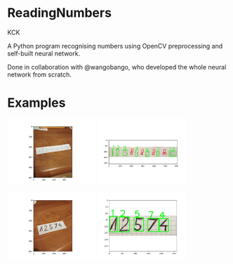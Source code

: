 # ReadingNumbers
KCK

A Python program recognising numbers using OpenCV preprocessing and self-built neural network.

Done in collaboration with @wangobango, who developed the whole neural network from scratch.

# Examples

<p float="center">
  <img src="https://raw.githubusercontent.com/Loqaritm/ReadingNumbers/master/examples/original1.jpg" width="40%" />
  <img src="https://raw.githubusercontent.com/Loqaritm/ReadingNumbers/master/examples/output1.jpg" width="40%" /> 
</p>

<p float="center">
  <img src="https://raw.githubusercontent.com/Loqaritm/ReadingNumbers/master/examples/original2.jpg" width="40%" />
  <img src="https://raw.githubusercontent.com/Loqaritm/ReadingNumbers/master/examples/output2.jpg" width="40%" /> 
</p>
